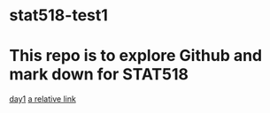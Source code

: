 # stat518-test1
# This repo is to explore Github and mark down for STAT518
[day1](day1.md)
[a relative link](day1.html)

